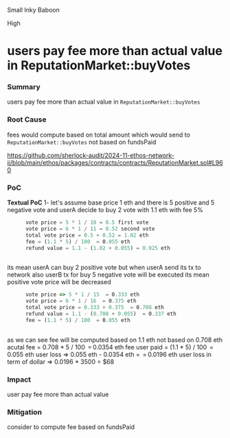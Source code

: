 Small Inky Baboon

High

# users pay fee more than actual value in ReputationMarket::buyVotes

### Summary

users pay fee more than actual value in `ReputationMarket::buyVotes`

### Root Cause

fees would compute based on total amount which would send to `ReputationMarket::buyVotes` not based on fundsPaid

https://github.com/sherlock-audit/2024-11-ethos-network-ii/blob/main/ethos/packages/contracts/contracts/ReputationMarket.sol#L960

### PoC

**Textual PoC**
1- let's assume base price 1 eth and there is 5 positive and 5 negative vote and userA decide to buy 2 vote with 1.1 eth with fee 5%
```javascript
      vote price = 5 * 1 / 10 = 0.5 first vote
      vote price = 6 * 1 / 11 = 0.52 second vote
      total vote price = 0.5 + 0.52 = 1.02 eth
      fee = (1.1 * 5) / 100 ‎ = 0.055 eth
      refund value = 1.1 - (1.02 + 0.055) = 0.025 eth
      
```      
its mean userA can buy 2 positive vote but when userA send its tx to network also userB tx for buy 5 negative vote will be executed its mean positive vote price will be decreased
```javascript
      vote price => 5 * 1 / 15 ‎ = 0.333 eth
      vote price = 6 * 1 / 16 ‎ = 0.375 eth
      total vote price = 0.333 + 0.375 ‎ = 0.708 eth
      refund value = 1.1 - (0.708 + 0.055) ‎ = 0.337 eth
      fee = (1.1 * 5) / 100 ‎ = 0.055 eth
      
```
as we can see fee will be computed based on 1.1 eth not based on 0.708 eth 
acutal fee = 0.708 * 5 / 100 ‎ = 0.0354 eth
fee user paid = (1.1 * 5) / 100 ‎ = 0.055 eth
user loss => 0.055 eth - 0.0354 eth = ‎ = 0.0196 eth
user loss in term of dollar => 0.0196 * 3500 = $68


### Impact

user pay fee more than actual value

### Mitigation

consider to compute fee based on fundsPaid

